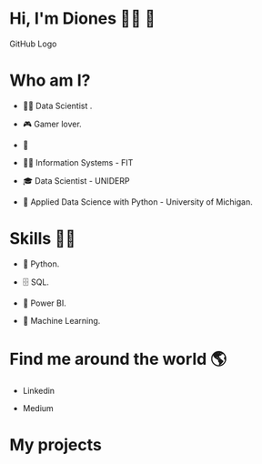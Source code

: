# Hi, I'm Diones 👩‍💻 👋
GitHub Logo

# Who am I?
- 👩‍💻 Data Scientist .

- 🎮 Gamer lover.

- 🌱

- 👩‍🎓 Information Systems - FIT

- 🎓 Data Scientist - UNIDERP

- 🍾 Applied Data Science with Python - University of Michigan.


# Skills 👩‍💻
- 🐍 Python.

- 🗄 SQL.

- 🧮 Power BI.

- 🔮 Machine Learning.



# Find me around the world 🌎
- Linkedin

- Medium

# My projects

